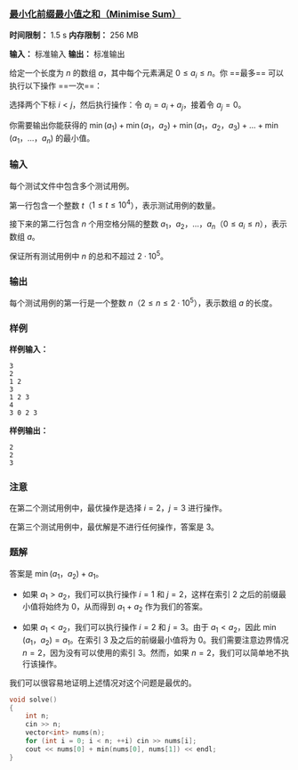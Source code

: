 ### [最小化前缀最小值之和（Minimise Sum）](https://codeforces.com/contest/2124/problem/B)

**时间限制：** 1.5 s
**内存限制：** 256 MB

**输入：** 标准输入
**输出：** 标准输出



给定一个长度为 $n$ 的数组 $a$，其中每个元素满足 $0 \le a_i \le n$。你 ==最多== 可以执行以下操作 ==一次==：

选择两个下标 $i < j$，然后执行操作：令 $a_i = a_i + a_j$，接着令 $a_j = 0$。

你需要输出你能获得的 $\min(a_1) + \min(a_1$，$a_2) + \min(a_1$，$a_2$，$a_3) + \ldots + \min(a_1$，$\ldots$，$a_n)$ 的最小值。







### 输入

每个测试文件中包含多个测试用例。

第一行包含一个整数 $t$（$1 \le t \le 10^4$），表示测试用例的数量。

接下来的第二行包含 $n$ 个用空格分隔的整数 $a_1$，$a_2$，$\ldots$，$a_n$（$0 \le a_i \le n$），表示数组 $a$。

保证所有测试用例中 $n$ 的总和不超过 $2 \cdot 10^5$。





### 输出

每个测试用例的第一行是一个整数 $n$（$2 \le n \le 2 \cdot 10^5$），表示数组 $a$ 的长度。





### 样例

**样例输入：**

```
3  
2  
1 2  
3  
1 2 3  
4  
3 0 2 3  
```



**样例输出：**

```
2  
2  
3  
```





### 注意

在第二个测试用例中，最优操作是选择 $i=2$，$j=3$ 进行操作。

在第三个测试用例中，最优解是不进行任何操作，答案是 3。





### 题解

答案是 $\min(a_1$，$a_2)+a_1$。

* 如果 $a_1 > a_2$，我们可以执行操作 $i=1$ 和 $j=2$，这样在索引 $2$ 之后的前缀最小值将始终为 $0$，从而得到 $a_1 + a_2$ 作为我们的答案。

* 如果 $a_1 < a_2$，我们可以执行操作 $i=2$ 和 $j=3$。由于 $a_1 < a_2$，因此 $\min(a_1$，$a_2)=a_1$。在索引 $3$ 及之后的前缀最小值将为 $0$。我们需要注意边界情况 $n=2$，因为没有可以使用的索引 $3$。然而，如果 $n=2$，我们可以简单地不执行该操作。

我们可以很容易地证明上述情况对这个问题是最优的。



```cpp
void solve()
{
	int n;
	cin >> n;
	vector<int> nums(n);
	for (int i = 0; i < n; ++i) cin >> nums[i];
	cout << nums[0] + min(nums[0], nums[1]) << endl;
}
```

